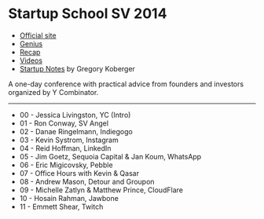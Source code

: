 # Startup School SV 2014

- [Official site](http://www.startupschool.org)
- [Genius](http://genius.com/albums/Ron-conway/Startup-school-silicon-valley-2014)
- [Recap](https://blog.ycombinator.com/startup-school-2014-recap-and-videos)
- [Videos](https://www.youtube.com/playlist?list=PLQ-uHSnFig5OyY5JWSQrl_gESiEUJxe1m)
- [Startup Notes](http://2014.startupnotes.org) by Gregory Koberger

A one-day conference with practical advice from founders and investors organized by Y Combinator.

---

- 00 - Jessica Livingston, YC (Intro)
- 01 - Ron Conway, SV Angel
- 02 - Danae Ringelmann, Indiegogo
- 03 - Kevin Systrom, Instagram 
- 04 - Reid Hoffman, LinkedIn
- 05 - Jim Goetz, Sequoia Capital & Jan Koum, WhatsApp
- 06 - Eric Migicovsky, Pebble
- 07 - Office Hours with Kevin & Qasar
- 08 - Andrew Mason, Detour and Groupon
- 09 - Michelle Zatlyn & Matthew Prince, CloudFlare
- 10 - Hosain Rahman, Jawbone
- 11 - Emmett Shear, Twitch
